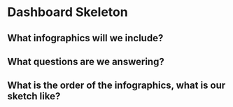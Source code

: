 # Dashboard Skeleton 

## What infographics will we include? 
## What questions are we answering? 
## What is the order of the infographics, what is our sketch like? 

